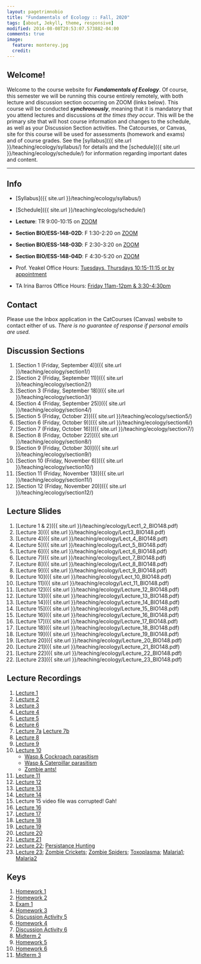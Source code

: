 ```yaml
---
layout: pagetrimnobio
title: "Fundamentals of Ecology :: Fall, 2020"
tags: [about, Jekyll, theme, responsive]
modified: 2014-08-08T20:53:07.573882-04:00
comments: true
image:
  feature: monterey.jpg
  credit:
---
```


## Welcome!
Welcome to the course website for ***Fundamentals of Ecology***. Of course, this semester we will be running this course entirely remotely, with both lecture and discussion section occurring on ZOOM (links below). This course will be conducted ***synchronously***, meaning that it is mandatory that you attend lectures and discussions *at the times they occur*. This will be the primary site that will host course information and changes to the schedule, as well as your Discussion Section activities. The Catcourses, or Canvas, site for this course will be used for assessments (homework and exams) and of course grades. See the [syllabus]({{ site.url }}/teaching/ecology/syllabus/) for details and the [schedule]({{ site.url }}/teaching/ecology/schedule/) for information regarding important dates and content.

---

## Info
*	[Syllabus]({{ site.url }}/teaching/ecology/syllabus/)  
* [Schedule]({{ site.url }}/teaching/ecology/schedule/)  

*	**Lecture**: TR 9:00-10:15 on [ZOOM](https://ucmerced.zoom.us/j/93141102627?pwd=ajgrVjYrZzJQcUhrV05kalJ1WFRVQT09)  
*	**Section BIO/ESS-148-02D**: F 1:30-2:20 on [ZOOM](https://ucmerced.zoom.us/j/96261126746?pwd=ZmxqZW1EdktNSGZhYXhkSmdONnZOZz09)  
*	**Section BIO/ESS-148-03D**: F 2:30-3:20 on [ZOOM](https://ucmerced.zoom.us/j/91856105994?pwd=OUVmaGtDMU8yKzZRVmRMNXhVS2R3Zz09)  
*	**Section BIO/ESS-148-04D**: F 4:30-5:20 on [ZOOM](https://ucmerced.zoom.us/j/92269177977?pwd=aDhMcUs4MS9YSnQ0TXMyVUlMTThOZz09)  


*	Prof. Yeakel Office Hours: [Tuesdays, Thursdays 10:15-11:15 or by appointment](https://ucmerced.zoom.us/j/93141102627?pwd=ajgrVjYrZzJQcUhrV05kalJ1WFRVQT09)  
*	TA Irina Barros Office Hours: [Friday 11am-12pm & 3:30-4:30pm](https://ucmerced.zoom.us/j/6953954982?pwd=dlhtWHliVWV4SW1BU1A5ZmxqdStqQT09)  

## Contact
Please use the Inbox application in the CatCourses (Canvas) website to contact either of us. *There is no guarantee of response if personal emails are used.*

## Discussion Sections
1. [Section 1 (Friday, September 4)]({{ site.url }}/teaching/ecology/section1/)  
2. [Section 2 (Friday, September 11)]({{ site.url }}/teaching/ecology/section2/)  
3. [Section 3 (Friday, September 18)]({{ site.url }}/teaching/ecology/section3/)  
4. [Section 4 (Friday, September 25)]({{ site.url }}/teaching/ecology/section4/)  
5. [Section 5 (Friday, October 2)]({{ site.url }}/teaching/ecology/section5/)  
6. [Section 6 (Friday, October 9)]({{ site.url }}/teaching/ecology/section6/)  
7. [Section 7 (Friday, October 16)]({{ site.url }}/teaching/ecology/section7/)  
8. [Section 8 (Friday, October 22)]({{ site.url }}/teaching/ecology/section8/)  
9. [Section 9 (Friday, October 30)]({{ site.url }}/teaching/ecology/section9/)  
10. [Section 10 (Friday, November 6)]({{ site.url }}/teaching/ecology/section10/)  
11. [Section 11 (Friday, November 13)]({{ site.url }}/teaching/ecology/section11/)
11. [Section 12 (Friday, November 20)]({{ site.url }}/teaching/ecology/section12/)




## Lecture Slides
1. [Lecture 1 & 2]({{ site.url }}/teaching/ecology/Lect1_2_BIO148.pdf)  
2. [Lecture 3]({{ site.url }}/teaching/ecology/Lect3_BIO148.pdf)
3. [Lecture 4]({{ site.url }}/teaching/ecology/Lect_4_BIO148.pdf)
4. [Lecture 5]({{ site.url }}/teaching/ecology/Lect_5_BIO148.pdf)
5. [Lecture 6]({{ site.url }}/teaching/ecology/Lect_6_BIO148.pdf)
6. [Lecture 7]({{ site.url }}/teaching/ecology/Lect_7_BIO148.pdf)
7. [Lecture 8]({{ site.url }}/teaching/ecology/Lect_8_BIO148.pdf)
8. [Lecture 9]({{ site.url }}/teaching/ecology/Lect_9_BIO148.pdf)
9. [Lecture 10]({{ site.url }}/teaching/ecology/Lect_10_BIO148.pdf)
10. [Lecture 11]({{ site.url }}/teaching/ecology/Lect_11_BIO148.pdf)
11. [Lecture 12]({{ site.url }}/teaching/ecology/Lecture_12_BIO148.pdf)
12. [Lecture 13]({{ site.url }}/teaching/ecology/Lecture_13_BIO148.pdf)
13. [Lecture 14]({{ site.url }}/teaching/ecology/Lecture_14_BIO148.pdf)
14. [Lecture 15]({{ site.url }}/teaching/ecology/Lecture_15_BIO148.pdf)
15. [Lecture 16]({{ site.url }}/teaching/ecology/Lecture_16_BIO148.pdf)
16. [Lecture 17]({{ site.url }}/teaching/ecology/Lecture_17_BIO148.pdf)
17. [Lecture 18]({{ site.url }}/teaching/ecology/Lecture_18_BIO148.pdf)
18. [Lecture 19]({{ site.url }}/teaching/ecology/Lecture_19_BIO148.pdf)
19. [Lecture 20]({{ site.url }}/teaching/ecology/Lecture_20_BIO148.pdf)
20. [Lecture 21]({{ site.url }}/teaching/ecology/Lecture_21_BIO148.pdf)
20. [Lecture 22]({{ site.url }}/teaching/ecology/Lecture_22_BIO148.pdf)
20. [Lecture 23]({{ site.url }}/teaching/ecology/Lecture_23_BIO148.pdf)



## Lecture Recordings
1. [Lecture 1](https://ucmerced.box.com/s/xhbud7bj8maok0oj99evyl2t4l4pujjm)
2. [Lecture 2](https://ucmerced.box.com/s/pf7iikfpren4hi7kowulmq74s4re1z9o)
3. [Lecture 3](https://ucmerced.box.com/s/my7xv1ixn30ksu2v3icvzbhjjvhf3hwd)
4. [Lecture 4](https://ucmerced.box.com/s/m234fatsoeasn9hjyt9r4t4twnarisan)
5. [Lecture 5](https://ucmerced.box.com/s/zhmykfsd0n03lgr28vly4pc9ho7mmaog)
6. [Lecture 6](https://ucmerced.box.com/s/dv5b0dpav4cbz5vpt08oykxn0f1mkd6a)
7. [Lecture 7a](https://ucmerced.box.com/s/jlf9tqbqhwhdo4lh01e1bpzt0lp4ys5y) [Lecture 7b](https://ucmerced.box.com/s/vyeeklvmm4lu0mkkm9wad0qu0l8f81xb)
8. [Lecture 8](https://ucmerced.box.com/s/si2dto0c82pc7wn63w2491azx8dwg0ie)
9. [Lecture 9](https://ucmerced.box.com/s/pnoskivlmybxf06pq1vd9f1gb2b7mgf9)
10. [Lecture 10](https://ucmerced.box.com/s/suj62sd5tc95jyexdl6zqlc78kun738b)
    * [Wasp & Cockroach parasitism](https://ucmerced.box.com/s/qebmd9v6bror3i9x7up8ia5z91d992h4)
    * [Wasp & Caterpillar parasitism](https://ucmerced.box.com/s/3x6wap7kjf257h0sscvdudhhl93r5qlc)
    * [Zombie ants!](https://ucmerced.box.com/s/cqvgwgcq758jwpwwjz9n7hh210rt6uwr)
11. [Lecture 11](https://ucmerced.box.com/s/nmssh70dxkdbvcf253q3nteph85lc2ci)
12. [Lecture 12](https://ucmerced.box.com/s/tadek8nrd0hvqinsunehyocjjk6s0z0c)
13. [Lecture 13](https://ucmerced.box.com/s/rn6ecyfjcweg5580rxeg3abdxwb3kadq)
14. [Lecture 14](https://ucmerced.box.com/s/cd6zqdju55zg5nrasouxdtqmsaybrj1e)
15. Lecture 15 video file was corrupted! Gah!
16. [Lecture 16](https://ucmerced.box.com/s/9u71l13ypfj80fifqpzv5j3duzpoc7qy)
17. [Lecture 17](https://ucmerced.box.com/s/k3m9iarvutlxz0znfg7xdlm44s7qqvhv)
18. [Lecture 18](https://ucmerced.box.com/s/2dascotyf96yipj9jkk6kli26m1hndm2)
19. [Lecture 19](https://ucmerced.box.com/s/d1mmmt8dll44egxlr4yu2f33kuzuwo5z)
20. [Lecture 20](https://ucmerced.box.com/s/czxl7kfm06sodfakrr5jkf23dxtgc6c4)
21. [Lecture 21](https://ucmerced.box.com/s/sccae4ryfn6py8lbvj9mp3zo8igtzprk)
22. [Lecture 22](https://ucmerced.box.com/s/p86r7sf9ymf9y1tduqlr6avfdyv2u4xh); [Persistance Hunting](https://ucmerced.box.com/s/3bu8nyt67vivp2104vwopl1s0f4ky5n8)
23. [Lecture 23](https://ucmerced.box.com/s/oeprfisbmyxhd8134st0gj300999ddzs); [Zombie Crickets](https://ucmerced.box.com/s/riqwtm1il62ky3lg2e24h9rksokm4sdo); [Zombie Spiders](https://ucmerced.box.com/s/38teflrh86hygc5ceklzjg80gyvymm7i); [Toxoplasma](https://ucmerced.box.com/s/wtlu19wvw0ps20oodge82013obl1ybs7); [Malaria1](https://ucmerced.box.com/s/ezzhq1yumlrx7gnpubhu3jyif9w1k46u); [Malaria2](https://ucmerced.box.com/s/c0ejp2fl3l1a2z83iqkqalym2xgem57t)


## Keys
1. [Homework 1](https://ucmerced.box.com/s/mq0rhxlkoh3hf1lmynivbgriky0atkzq)
2. [Homework 2](https://ucmerced.box.com/s/7zd0ndwjsy12wgii8k6megpejbdnr1kf)
3. [Exam 1](https://ucmerced.box.com/s/zknsr17k0dzksj0oq4k1k6wmva1ggcgb)
4. [Homework 3](https://ucmerced.box.com/s/qmggvk4rwz7e0filb70t0vu75ynunm1p)
5. [Discussion Activity 5](https://ucmerced.box.com/s/pb1a37w4awwg6nisnx3bktv785ea8970)
6. [Homework 4](https://ucmerced.box.com/s/kw9mzqhcl9cur1az5hkfffu7xzw7ai6l)
7. [Discussion Activity 6](https://ucmerced.box.com/s/ar50rimz34mrm3kbgcu9nx2h6nm9q6nx)
8. [Midterm 2](https://ucmerced.box.com/s/br28d5fsq7rplpqdjo2eqyua83b0uyhs)
9. [Homework 5](https://ucmerced.box.com/s/ftlvk58oah3l6f3lfmpyf1558ngxrj8h)
10. [Homework 6](https://ucmerced.box.com/s/qm4nv2aqn75600y5sa67jt7895af2rm1)
11. [Midterm 3](https://ucmerced.box.com/s/pucbero3q9455jprz9d5tjph5zzbfvsy)

<!---
<hr>

*Exam II*: Lecture notes; Book chapters 7, 8, and 10; Section readings

### Discussion section materials
* Week 2 Reading: [Excerpts from A Sand County Almanac](http://jdyeakel.github.io/teaching/ecology/papers/Leopold_Excerpts.pdf)
* Week 3 Reading: [The Naturalist by Barry Lopez](http://jdyeakel.github.io/teaching/ecology/papers/Lopez_TheNaturalist.pdf)
* Week 4: [Discussion Questions](http://jdyeakel.github.io/teaching/ecology/guide_09_13.pdf)
* Week 5: [Allometry](http://jdyeakel.github.io/teaching/ecology/papers/Allometry.pdf)
* Week 6: [Parasite Life History](http://jdyeakel.github.io/teaching/ecology/papers/Kochin_ParasiteEvolution.pdf)
* Week 7: [Optimal Foraging Theory](http://jdyeakel.github.io/teaching/ecology/papers/optimalforaging.pdf)
* Week 8: [Game Theory](http://jdyeakel.github.io/teaching/ecology/papers/EvolGameTheory.pdf)



<hr>

[Homework 2: due in section during the week of March 20. Print and turn in.](http://jdyeakel.github.io/teaching/ecology/Homework2.pdf)
<br>
[Homework 3: due the day of the final exam!](http://jdyeakel.github.io/teaching/ecology/Homework3.pdf )

<hr>

[Natural History Field Report Instructions](http://jdyeakel.github.io/teaching/ecology/NaturalHistoryFieldReport.pdf)

<hr>

### Lecture materials

### Discussion section materials


*	Week 1: The web of life. **Required reading:** Cain chap. 1 ([slides](http://jdyeakel.github.io/teaching/ecology/slides/Lect1_BIO148.pdf))
*	Week 2: Scales in ecology. [**Required reading**](http://jdyeakel.github.io/teaching/ecology/papers/01_Levin.pdf) ([slides](http://jdyeakel.github.io/teaching/ecology/slides/Lect2_BIO148.pdf))
*	Week 3: Biomes. **Required reading:** Cain chap. 3 ([slides](http://jdyeakel.github.io/teaching/ecology/slides/Lect3_BIO148.pdf))
*	Week 4: Energy & Evolution. **Required reading:** Cain chap.5,6 ([slides](http://jdyeakel.github.io/teaching/ecology/slides/Lect5_BIO148.pdf))
*	Week 5: Evolution cont.  **Required reading:** Cain chap. 6,7  ([slides](http://jdyeakel.github.io/teaching/ecology/slides/Lect6_BIO148.pdf))
* **Exam I (2/15/2017)**: Covers Cain 1,3,5,6; section papers, lecture notes on those topics

<hr>

* Week 6: Life cycles and behavioral ecology. **Required reading:** Cain chap. 8
* Week 7: Behavioral Ecology cont. **Required reading:** Cain chap. 8 **&** [A bit about Game Theory](http://jdyeakel.github.io/teaching/ecology/papers/EvolGameTheory.pdf)
* Week 8: Population Ecology. **Required reading:** Cain chap. 10
* Week 9: Population Ecology (cont.) **Required reading** Cain chap. 11 up to (but not including) the Delayed Density Dependance material.
* **Exam II (3/29/2017)**: Covers Cain 8,9,10,part of 11; section papers, lecture notes

<hr>

* Week 10: Species Interactions: Competition. **Required Reading** Cain chap. 12
* Week 11: Competition *continued*
* Week 12: Predation and herbivory: **Required Reading** Cain chap. 13
* Week 13: Parasitism and disease: **Required Reading** Cain chap. 14
* Week 14: Mutualisms and commensalisms: **Required Reading** *Notes*. See Cain chap. 15 for additional details/extensions of concepts
* Week 15: Communities **Required Reading** Cain chap. 16
* Week 16: Metapopulations *Notes*. See Cain Chaps. 17/18 for additional details/extensions of concepts  
* **Exam III (5/6/2017)**: Covers Notes + Cain 12,13,14,16


<hr>
### Discussion section materials

*	Week 1: No section
*	Week 2: [**Required reading**](http://jdyeakel.github.io/teaching/ecology/papers/01_Levin.pdf)
*	Week 3: [**Required reading**](http://jdyeakel.github.io/teaching/ecology/papers/02_Chamberlain.pdf)
*	Week 4: [**Required reading**](http://jdyeakel.github.io/teaching/ecology/papers/03_Kocher.pdf), [Supplementary](http://jdyeakel.github.io/teaching/ecology/papers/03supp_Joyce.pdf)
* Week 5: No reading required for section, though attendance required.
* Week 6: No section this week
* Week 7: [**Required Reading**](http://jdyeakel.github.io/teaching/ecology/papers/04_Wolf.pdf)
* Week 8 (3/6 - 3/10): [**Required Reading**](http://jdyeakel.github.io/teaching/ecology/papers/05_Packer.pdf)
* Week 9 (3/13 - 3/17): [**Required Reading**](http://jdyeakel.github.io/teaching/ecology/papers/06_Dominy.pdf)
* Week 10 (4/3 - 4/7): No reading required
* Week 11 (4/10 - 4/14): [**Required Reading**](http://jdyeakel.github.io/teaching/ecology/papers/07_Estes.pdf)
--->
